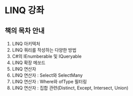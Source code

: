 # LINQ 강좌


## 책의 목차 안내

1. LINQ 아키텍처
2. LINQ 쿼리를 작성하는 다양한 방법
3. C#의 IEnumberable 및 IQueryable
4. LINQ 확장 메쏘드
5. LINQ 연산자
6. LINQ 연산자 : Select와 SelectMany
7. LINQ 연산자 : Where와 ofType 필터링
8. LINQ 연산자 : 집합 관련(Distinct, Except, Intersect, Union)

